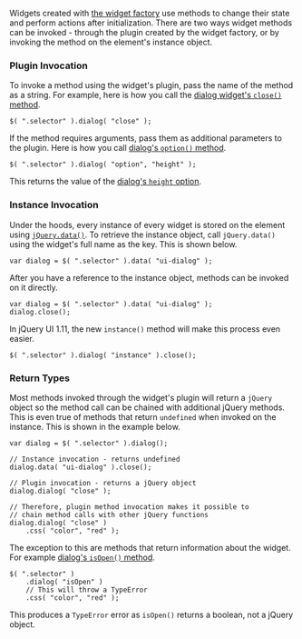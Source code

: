 <script>{
	"title": "Widget Method Invocation",
	"level": "intermediate"
}</script>

Widgets created with [the widget factory](/jquery-ui/widget-factory/) use methods to change their state and perform actions after initialization. There are two ways widget methods can be invoked - through the plugin created by the widget factory, or by invoking the method on the element's instance object.

### Plugin Invocation

To invoke a method using the widget's plugin, pass the name of the method as a string. For example, here is how you call the [dialog widget's `close()` method](https://api.jqueryui.com/dialog/#method-close).

```
$( ".selector" ).dialog( "close" );
```

If the method requires arguments, pass them as additional parameters to the plugin. Here is how you call [dialog's `option()` method](https://api.jqueryui.com/dialog/#method-option).

```
$( ".selector" ).dialog( "option", "height" );
```

This returns the value of the [dialog's `height` option](https://api.jqueryui.com/dialog/#option-height).

### Instance Invocation

Under the hoods, every instance of every widget is stored on the element using [`jQuery.data()`](https://api.jquery.com/jQuery.data/). To retrieve the instance object, call `jQuery.data()` using the widget's full name as the key. This is shown below.

```
var dialog = $( ".selector" ).data( "ui-dialog" );
```

After you have a reference to the instance object, methods can be invoked on it directly.

```
var dialog = $( ".selector" ).data( "ui-dialog" );
dialog.close();
```

In jQuery UI 1.11, the new `instance()` method will make this process even easier.

```
$( ".selector" ).dialog( "instance" ).close();
```

### Return Types

Most methods invoked through the widget's plugin will return a `jQuery` object so the method call can be chained with additional jQuery methods. This is even true of methods that return `undefined` when invoked on the instance. This is shown in the example below.

```
var dialog = $( ".selector" ).dialog();

// Instance invocation - returns undefined
dialog.data( "ui-dialog" ).close();

// Plugin invocation - returns a jQuery object
dialog.dialog( "close" );

// Therefore, plugin method invocation makes it possible to
// chain method calls with other jQuery functions
dialog.dialog( "close" )
	.css( "color", "red" );
```

The exception to this are methods that return information about the widget. For example [dialog's `isOpen()` method](https://api.jqueryui.com/dialog/#method-isOpen).

```
$( ".selector" )
	.dialog( "isOpen" )
	// This will throw a TypeError
	.css( "color", "red" );
```

This produces a `TypeError` error as `isOpen()` returns a boolean, not a jQuery object.
